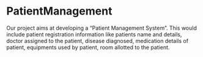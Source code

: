 PatientManagement
=================

Our project aims at developing a “Patient Management System”. This would include  patient registration information like patients name and details, doctor assigned to the  patient, disease diagnosed, medication details of patient, equipments used by patient,  room allotted to the patient.